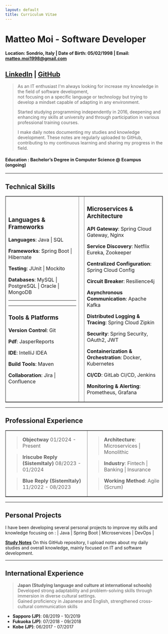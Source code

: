```yaml
---
layout: default
title: Curriculum Vitae
---
```


# Matteo Moi - Software Developer

#### Location: Sondrio, Italy | Date of Birth: 05/02/1998 | Email: matteo.moi1998@gmail.com

## [LinkedIn](https://www.linkedin.com/in/matteo-moi/) | [GitHub](https://github.com/Jok98)

> As an IT enthusiast I'm always looking for increase my knowledge in the field of software development, <br>
> not focusing on a specific language or technology but trying to develop a mindset capable of adapting in any environment.
>
> Started studying programming independently in 2016, deepening and enhancing my skills at university and through
> participation in various professional training courses.
>
> I make daily notes documenting my studies and knowledge development. These notes are regularly uploaded to
> GitHub, contributing to my continuous learning and sharing my progress in the field.

#### Education : Bachelor’s Degree in Computer Science @ Ecampus (ongoing)

---

## Technical Skills

<table border="1">
<tr>
    <td>

### Languages & Frameworks

**Languages**: Java | SQL

**Frameworks**: Spring Boot | Hibernate

**Testing**: JUnit | Mockito

**Databases**: MySQL | PostgreSQL | Oracle | MongoDB



---

---

### Tools & Platforms

**Version Control**: Git

**Pdf**: JasperReports

**IDE**: IntelliJ IDEA

**Build Tools**: Maven

**Collaboration**: Jira | Confluence

</td>

<td>


</td>

<td>

### Microservices & Architecture

**API Gateway**: Spring Cloud Gateway, Nginx

**Service Discovery**: Netflix Eureka, Zookeeper

**Centralized Configuration**: Spring Cloud Config

**Circuit Breaker**: Resilience4j

**Asynchronous Communication**: Apache Kafka

**Distributed Logging & Tracing**: Spring Cloud Zipkin

**Security**: Spring Security, OAuth2, JWT

**Containerization & Orchestration**: Docker, Kubernetes

**CI/CD**: GitLab CI/CD, Jenkins

**Monitoring & Alerting**: Prometheus, Grafana

</td>
</tr>
</table>

---

## Professional Experience

<table border="1">
<tr>

<td>

> **Objectway** 01/2024 - Present


> **Iriscube Reply (SistemItaly)** 08/2023 - 01/2024


> **Blue Reply (SistemItaly)** 11/2022 - 08/2023

</td>

<td>

> **Architecture**: Microservices | Monolithic

> **Industry**: Fintech | Banking | Insurance

> **Working Method**: Agile (Scrum)

</td>

</tr>
</table>

---

## Personal Projects

I have been developing several personal projects to improve my skills and knowledge focusing on :
| Java | Spring Boot | Microservices | DevOps |

**[Study Notes](https://github.com/Jok98/Jok98)**
On this GitHub repository, I upload notes about my daily studies and overall knowledge, mainly focused on IT and software development.

---

## International Experience

> **Japan (Studying language and culture at international schools)** <br>
> Developed strong adaptability and problem-solving skills through immersion in diverse cultural settings. <br>
> Gained proficiency in Japanese and English, strengthened cross-cultural communication skills

- **Sapporo (JP)**: 08/2019 - 10/2019
- **Fukuoka (JP)**: 07/2018 - 09/2018
- **Kobe (JP)**: 06/2017 - 07/2017

<link rel="stylesheet" type="text/css" href="Utils/style.css">